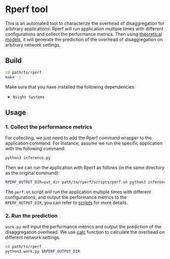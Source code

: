 # Rperf tool

This is an automated tool to characterize the overhead of disaggregation for arbitrary applications. Rperf will run application multiple times with different configurations and collect the performance metrics. Then using [theoretical models](disaggregation_model/README.md), it will generate the prediction of the overhead of disaggregation on arbitrary network settings.

## Build

```bash
cd path/to/rperf
make -j
```

Make sure that you have installed the following dependencies:

- `Nsight Systems`

## Usage

### 1. Collect the performance metrics

For collecting, we just need to add the Rperf command wrapper to the application command. For instance, assume we run the specific application with the following command:

```bash
python3 inference.py
```

Then we can run the application with Rperf as follows (in the same directory as the original command):

```bash
RPERF_OUTPUT_DIR=out_dir path/to/rperf/scripts/perf.sh python3 inference.py
```

The `perf.sh` script will run the application multiple times with different configurations, and output the performance metrics to the `RPERF_OUTPUT_DIR`, you can refer to [scripts](scripts/) for more details.

### 2. Run the prediction

`work.py` will input the performance metrics and output the prediction of the disaggregation overhead. We use [calc](work.py#L94) function to calculate the overhead on different network settings.

```bash
cd path/to/rperf
python3 work.py $RPERF_OUTPUT_DIR
```
